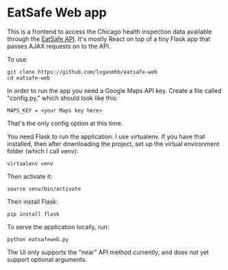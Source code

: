 # EatSafe Web app

This is a frontend to access the Chicago health inspection data available
through the [EatSafe API](https://github.com/samzhang111/EatSafe). It's mostly
React on top of a tiny Flask app that passes AJAX requests on to the API.

To use:

    git clone https://github.com/loganmhb/eatsafe-web
    cd eatsafe-web

In order to run the app you need a Google Maps API key. Create a file
called "config.py," which should look like this:

    MAPS_KEY = <your Maps key here>

That's the only config option at this time.

You need Flask to run the application. I use virtualenv. If you have that installed, then after downloading the project, set up the virtual environment folder (which I call venv):

    virtualenv venv

Then activate it:

    source venv/bin/activate

Then install Flask:

    pip install flask

To serve the application locally, run:

    python eatsafeweb.py

The UI only supports the "near" API method currently, and does not yet
support optional arguments.

